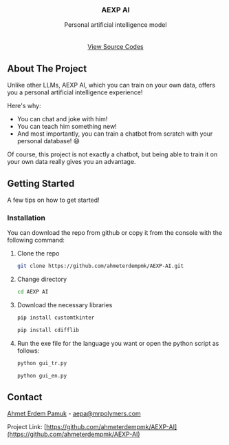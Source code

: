 <a id="readme-top"></a>

<!-- PROJECT LOGO -->
<br />
<div align="center">
  <h3 align="center">AEXP AI</h3>

  <p align="center">
    Personal artificial intelligence model
    <br />
    <br />
    <br />
    <a href="https://github.com/ahmeterdempmk/AEXP-AI">View Source Codes</a>
  </p>
</div>


<!-- ABOUT THE PROJECT -->
## About The Project

Unlike other LLMs, AEXP AI, which you can train on your own data, offers you a personal artificial intelligence experience!

Here's why:
* You can chat and joke with him!
* You can teach him something new!
* And most importantly, you can train a chatbot from scratch with your personal database! :smile:

Of course, this project is not exactly a chatbot, but being able to train it on your own data really gives you an advantage.

<!-- GETTING STARTED -->
## Getting Started

A few tips on how to get started!

### Installation

You can download the repo from github or copy it from the console with the following command:

1. Clone the repo
   ```sh
   git clone https://github.com/ahmeterdempmk/AEXP-AI.git
   ```
2. Change directory
   ```sh
   cd AEXP AI
   ```
3. Download the necessary libraries
   ```sh
   pip install customtkinter
   ```
   ```sh
   pip install cdifflib
   ```
4. Run the exe file for the language you want or open the python script as follows:
   ```sh
   python gui_tr.py
   ```
   ```sh
   python gui_en.py
   ```

<!-- CONTACT -->
## Contact

[Ahmet Erdem Pamuk](https://linkedin.com/in/ahmet-erdem-pamuk) - aepa@mrpolymers.com

Project Link: [https://github.com/ahmeterdempmk/AEXP-AI](https://github.com/ahmeterdempmk/AEXP-AI)
